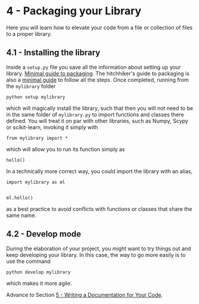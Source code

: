 # 4 - Packaging your Library
Here you will learn how to elevate your code from a file or collection of files to a proper library.

## 4.1 -  Installing the library
Inside a `setup.py` file you save all the information about setting up your library. 
[Minimal guide to packaging](https://python-packaging.readthedocs.io/en/latest/minimal.html).
The hitchhiker's guide to packaging is also a [minimal guide](https://the-hitchhikers-guide-to-packaging.readthedocs.io/en/latest/quickstart.html) to follow all the steps. Once completed, running from the `mylibrary` folder  

```
python setup mylibrary
```
which will magically install the library, such that then you will not need to be in the same folder of `mylibrary.py` to import functions and classes there defined. You will treat it on par with other libraries, such as Numpy, Scypy or scikit-learn, invoking it simply with

```
from mylibrary import *
```

which will allow you to run its function simply as

```
hello()
```

In a technically more correct way, you could import the library with an alias,


```
import mylibrary as ml


ml.hello()
```

as a best practice to avoid conflicts with functions or classes that share the same name. 

## 4.2 -  Develop mode
During the elaboration of your project, you might want to try things out and keep developing your library. In this case, the way to go more easily is to use the command 
```
python develop mylibrary
```
which makes it more agile. 


Advance to Section [5 - Writing a Documentation for Your Code](5-docs.md).

